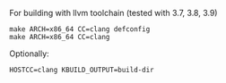 For building with llvm toolchain (tested with 3.7, 3.8, 3.9)
```
make ARCH=x86_64 CC=clang defconfig
make ARCH=x86_64 CC=clang
```

Optionally:
```
HOSTCC=clang KBUILD_OUTPUT=build-dir
```

